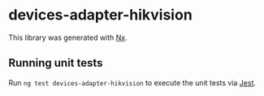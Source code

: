 # devices-adapter-hikvision

This library was generated with [Nx](https://nx.dev).

## Running unit tests

Run `ng test devices-adapter-hikvision` to execute the unit tests via [Jest](https://jestjs.io).
